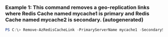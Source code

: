 ### Example 1: This command removes a geo-replication links where Redis Cache named mycache1 is primary and Redis Cache named mycache2 is secondary. (autogenerated)
```powershell
PS C:\> Remove-AzRedisCacheLink -PrimaryServerName mycache1 -SecondaryServerName mycache2
```

